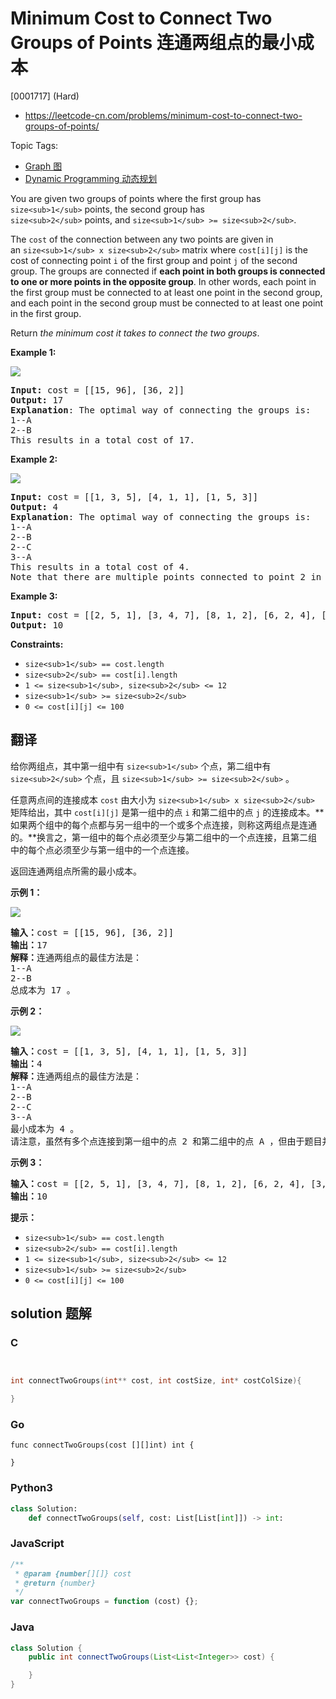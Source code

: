 # Minimum Cost to Connect Two Groups of Points 连通两组点的最小成本

[0001717] (Hard)

- https://leetcode-cn.com/problems/minimum-cost-to-connect-two-groups-of-points/

Topic Tags:

- [Graph 图](https://leetcode-cn.com/tag/graph/)
- [Dynamic Programming 动态规划](https://leetcode-cn.com/tag/dynamic-programming/)

You are given two groups of points where the first group has `size<sub>1</sub>` points, the second group has `size<sub>2</sub>` points, and `size<sub>1</sub> >= size<sub>2</sub>`.

The `cost` of the connection between any two points are given in an `size<sub>1</sub> x size<sub>2</sub>` matrix where `cost[i][j]` is the cost of connecting point `i` of the first group and point `j` of the second group. The groups are connected if **each point in both groups is connected to one or more points in the opposite group**. In other words, each point in the first group must be connected to at least one point in the second group, and each point in the second group must be connected to at least one point in the first group.

Return *the minimum cost it takes to connect the two groups*.

**Example 1:**

![](https://assets.leetcode.com/uploads/2020/09/03/ex1.jpg)

<pre><strong>Input:</strong> cost = [[15, 96], [36, 2]]
<strong>Output:</strong> 17
<strong>Explanation</strong>: The optimal way of connecting the groups is:
1--A
2--B
This results in a total cost of 17.
</pre>

**Example 2:**

![](https://assets.leetcode.com/uploads/2020/09/03/ex2.jpg)

<pre><strong>Input:</strong> cost = [[1, 3, 5], [4, 1, 1], [1, 5, 3]]
<strong>Output:</strong> 4
<strong>Explanation</strong>: The optimal way of connecting the groups is:
1--A
2--B
2--C
3--A
This results in a total cost of 4.
Note that there are multiple points connected to point 2 in the first group and point A in the second group. This does not matter as there is no limit to the number of points that can be connected. We only care about the minimum total cost.
</pre>

**Example 3:**

<pre><strong>Input:</strong> cost = [[2, 5, 1], [3, 4, 7], [8, 1, 2], [6, 2, 4], [3, 8, 8]]
<strong>Output:</strong> 10
</pre>

**Constraints:**

- `size<sub>1</sub> == cost.length`
- `size<sub>2</sub> == cost[i].length`
- `1 <= size<sub>1</sub>, size<sub>2</sub> <= 12`
- `size<sub>1</sub> >= size<sub>2</sub>`
- `0 <= cost[i][j] <= 100`

## 翻译

给你两组点，其中第一组中有 `size<sub>1</sub>` 个点，第二组中有 `size<sub>2</sub>` 个点，且 `size<sub>1</sub> >= size<sub>2</sub>` 。

任意两点间的连接成本 `cost` 由大小为 `size<sub>1</sub> x size<sub>2</sub>` 矩阵给出，其中 `cost[i][j]` 是第一组中的点 `i` 和第二组中的点 `j` 的连接成本。**如果两个组中的每个点都与另一组中的一个或多个点连接，则称这两组点是连通的。**换言之，第一组中的每个点必须至少与第二组中的一个点连接，且第二组中的每个点必须至少与第一组中的一个点连接。

返回连通两组点所需的最小成本。

**示例 1：**

![](https://assets.leetcode-cn.com/aliyun-lc-upload/uploads/2020/09/20/ex1.jpg)

<pre><strong>输入：</strong>cost = [[15, 96], [36, 2]]
<strong>输出：</strong>17
<strong>解释：</strong>连通两组点的最佳方法是：
1--A
2--B
总成本为 17 。
</pre>

**示例 2：**

![](https://assets.leetcode-cn.com/aliyun-lc-upload/uploads/2020/09/20/ex2.jpg)

<pre><strong>输入：</strong>cost = [[1, 3, 5], [4, 1, 1], [1, 5, 3]]
<strong>输出：</strong>4
<strong>解释：</strong>连通两组点的最佳方法是：
1--A
2--B
2--C
3--A
最小成本为 4 。
请注意，虽然有多个点连接到第一组中的点 2 和第二组中的点 A ，但由于题目并不限制连接点的数目，所以只需要关心最低总成本。</pre>

**示例 3：**

<pre><strong>输入：</strong>cost = [[2, 5, 1], [3, 4, 7], [8, 1, 2], [6, 2, 4], [3, 8, 8]]
<strong>输出：</strong>10
</pre>

**提示：**

- `size<sub>1</sub> == cost.length`
- `size<sub>2</sub> == cost[i].length`
- `1 <= size<sub>1</sub>, size<sub>2</sub> <= 12`
- `size<sub>1</sub> >= size<sub>2</sub>`
- `0 <= cost[i][j] <= 100`

## solution 题解

### C

```c


int connectTwoGroups(int** cost, int costSize, int* costColSize){

}
```

### Go

```golang
func connectTwoGroups(cost [][]int) int {

}
```

### Python3

```python
class Solution:
    def connectTwoGroups(self, cost: List[List[int]]) -> int:
```

### JavaScript

```javascript
/**
 * @param {number[][]} cost
 * @return {number}
 */
var connectTwoGroups = function (cost) {};
```

### Java

```java
class Solution {
    public int connectTwoGroups(List<List<Integer>> cost) {

    }
}
```

